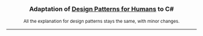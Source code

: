 <h3 align="center">
Adaptation of <a href="https://github.com/kamranahmedse/design-patterns-for-humans">Design Patterns for Humans</a>  to C#
</h3>
<p align="center"><sub>All the explanation for design patterns stays the same, with minor changes.</sub></p>

****
